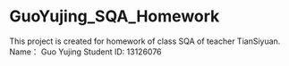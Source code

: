 GuoYujing_SQA_Homework
======================

 This project is created for homework of class SQA of teacher TianSiyuan.  
 Name：      Guo Yujing
 Student ID: 13126076
